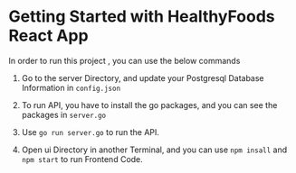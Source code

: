 # Getting Started with HealthyFoods React App

In order to run this project , you can use the below commands

1. Go to the server Directory, and update your Postgresql Database Information in ```config.json```

2. To run API, you have to install the go packages, and you can see the packages in ```server.go```

3. Use ```go run server.go``` to run the API.

4. Open ui Directory in another Terminal, and you can use ```npm insall``` and ```npm start``` to run Frontend Code.


